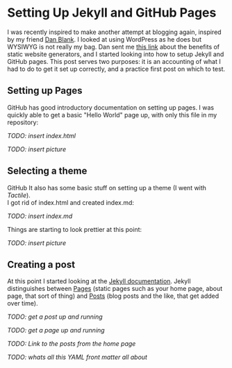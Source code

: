 ---
---

# Setting Up Jekyll and GitHub Pages

I was recently inspired to make another attempt at blogging again, inspired by
my friend [Dan Blank](danblank.co.uk). I looked at using WordPress as he does
but WYSIWYG is not really my bag. Dan sent me [this
link](http://www.firozansari.info/no-wordpress-for-my-blogs-again/) about the
benefits of static website generators, and I started looking into how to setup
Jekyll and GitHub pages. This post serves two purposes: it is an accounting of
what I had to do to get it set up correctly, and a practice first post on which
to test.

## Setting up Pages

GitHub has good introductory documentation on setting up pages. I was quickly
able to get a basic "Hello World" page up, with only this file in my
repository:

*TODO: insert index.html*

*TODO: insert picture*

## Selecting a theme

GitHub It also has some basic stuff on setting up a theme (I went with *Tactile*).  
I got rid of index.html and created index.md:

*TODO: insert index.md*

Things are starting to look prettier at this point:

*TODO: insert picture*

## Creating a post

At this point I started looking at the [Jekyll
documentation](https://jekyllrb.com/docs/home/). Jekyll distinguishes between
[Pages](https://jekyllrb.com/docs/pages/) (static pages such as your home page,
about page, that sort of thing) and [Posts](https://jekyllrb.com/docs/posts/)
(blog posts and the like, that get added over time).

*TODO: get a post up and running*

*TODO: get a page up and running*

*TODO: Link to the posts from the home page*

*TODO: whats all this YAML front matter all about*

